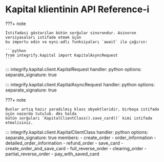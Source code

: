 # Kapital klientinin API Reference-i

???+ note

    İstifadəsi göstərilən bütün sorğular sinxrondur. Asinxron versiyasaları istifadə etmək üçün
    bu importu edin və eyni-adlı funksiyaları `await` ilə çağırın:
    
    ```python
    from integrify.kapital import KapitalAsyncRequest
    ```

::: integrify.kapital.client.KapitalRequest
    handler: python
    options:
      separate_signature: true

::: integrify.kapital.client.KapitalAsyncRequest
    handler: python
    options:
      separate_signature: true

???+ note

    Bunlar artıq hazır yaradılmış klass obyektləridir, birbaşa istifadə üçün nəzərdə tutulub. Əks halda
    bütün sorğuları `KapitalClientClass().save_card()` kimi istifadə etməlisiniz.

::: integrify.kapital.client.KapitalClientClass
    handler: python
    options:
      separate_signature: true
      members:
        - create_order
        - order_information
        - detailed_order_information
        - refund_order
        - save_card
        - create_order_and_save_card
        - full_reverse_order
        - clearing_order
        - partial_reverse_order
        - pay_with_saved_card
